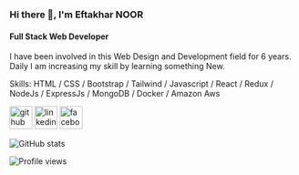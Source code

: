 ### Hi there 👋, I'm Eftakhar NOOR
#### Full Stack Web Developer
I have been involved in this Web Design and Development field for
6 years. Daily I am increasing my skill by learning something New.

Skills: HTML / CSS / Bootstrap / Tailwind / Javascript / React / Redux / NodeJs / ExpressJs / MongoDB / Docker / Amazon Aws 



[<img src='https://cdn.jsdelivr.net/npm/simple-icons@3.0.1/icons/github.svg' alt='github' height='40'>](https://github.com/Eftakharalamnoor)  [<img src='https://cdn.jsdelivr.net/npm/simple-icons@3.0.1/icons/linkedin.svg' alt='linkedin' height='40'>](https://www.linkedin.com/in/eftakhar-noor/)  [<img src='https://cdn.jsdelivr.net/npm/simple-icons@3.0.1/icons/facebook.svg' alt='facebook' height='40'>](https://www.facebook.com/EfTaKHaR.N)  

![GitHub stats](https://github-readme-stats.vercel.app/api?username=Eftakharalamnoor&show_icons=true)  

![Profile views](https://gpvc.arturio.dev/Eftakharalamnoor)  
